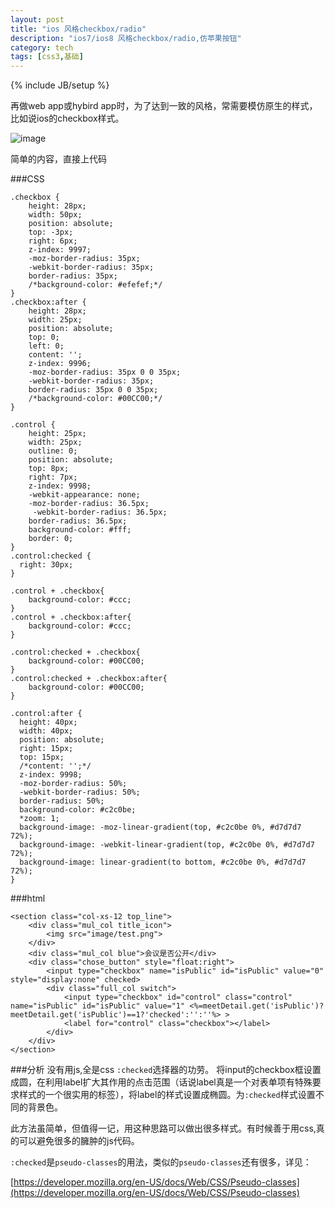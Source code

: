 ```yaml
---
layout: post
title: "ios 风格checkbox/radio"
description: "ios7/ios8 风格checkbox/radio,仿苹果按钮"
category: tech 
tags: [css3,基础]
---
```

{% include JB/setup %}

再做web app或hybird app时，为了达到一致的风格，常需要模仿原生的样式，比如说ios的checkbox样式。

![image](https://echizen.github.io/assets/blog-img/QQ20150121-1.png)

简单的内容，直接上代码

###CSS

	.checkbox {
	    height: 28px;
	    width: 50px;
	    position: absolute;
	    top: -3px;
	    right: 6px;
	    z-index: 9997;
	    -moz-border-radius: 35px;
	    -webkit-border-radius: 35px;
	    border-radius: 35px;
	    /*background-color: #efefef;*/
	}
	.checkbox:after {
	    height: 28px;
	    width: 25px;
	    position: absolute;
	    top: 0;
	    left: 0;
	    content: '';
	    z-index: 9996;
	    -moz-border-radius: 35px 0 0 35px;
	    -webkit-border-radius: 35px;
	    border-radius: 35px 0 0 35px;
	    /*background-color: #00CC00;*/
	}
	
	.control {
	    height: 25px;
	    width: 25px;
	    outline: 0;
	    position: absolute;
	    top: 8px;
	    right: 7px;
	    z-index: 9998;
	    -webkit-appearance: none;
	    -moz-border-radius: 36.5px;
	     -webkit-border-radius: 36.5px; 
	    border-radius: 36.5px;
	    background-color: #fff;
	    border: 0;
	}
	.control:checked {
	  right: 30px;
	}
	
	.control + .checkbox{
	    background-color: #ccc;
	}
	.control + .checkbox:after{
	    background-color: #ccc;
	}
	
	.control:checked + .checkbox{
	    background-color: #00CC00;
	}
	.control:checked + .checkbox:after{
	    background-color: #00CC00;
	}
	
	.control:after {
	  height: 40px;
	  width: 40px;
	  position: absolute;
	  right: 15px;
	  top: 15px;
	  /*content: '';*/
	  z-index: 9998;
	  -moz-border-radius: 50%;
	  -webkit-border-radius: 50%;
	  border-radius: 50%;
	  background-color: #c2c0be;
	  *zoom: 1;
	  background-image: -moz-linear-gradient(top, #c2c0be 0%, #d7d7d7 72%);
	  background-image: -webkit-linear-gradient(top, #c2c0be 0%, #d7d7d7 72%);
	  background-image: linear-gradient(to bottom, #c2c0be 0%, #d7d7d7 72%);
	}

###html

	<section class="col-xs-12 top_line">
	    <div class="mul_col title_icon">
	        <img src="image/test.png">
	    </div>
	    <div class="mul_col blue">会议是否公开</div>
	    <div class="chose_button" style="float:right">
	        <input type="checkbox" name="isPublic" id="isPublic" value="0" style="display:none" checked> 
	        <div class="full_col switch">
	            <input type="checkbox" id="control" class="control" name="isPublic" id="isPublic" value="1" <%=meetDetail.get('isPublic')?meetDetail.get('isPublic')==1?'checked':'':''%> >
	            <label for="control" class="checkbox"></label>
	        </div>
	    </div>
	</section>
	
###分析
没有用js,全是css `:checked`选择器的功劳。
将input的checkbox框设置成圆，在利用label扩大其作用的点击范围（话说label真是一个对表单项有特殊要求样式的一个很实用的标签），将label的样式设置成椭圆。为`:checked`样式设置不同的背景色。

此方法虽简单，但值得一记，用这种思路可以做出很多样式。有时候善于用css,真的可以避免很多的臃肿的js代码。

`:checked`是`pseudo-classes`的用法，类似的`pseudo-classes`还有很多，详见：

[https://developer.mozilla.org/en-US/docs/Web/CSS/Pseudo-classes](https://developer.mozilla.org/en-US/docs/Web/CSS/Pseudo-classes)
